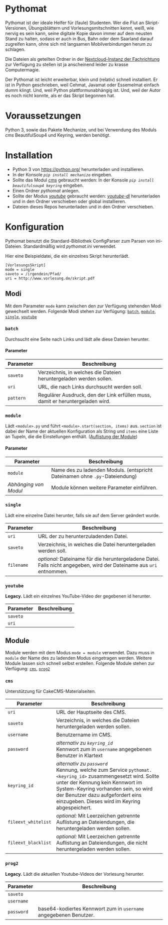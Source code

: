 Pythomat
========

Pythomat ist der ideale Helfer für (faule) Studenten. Wer die Flut an Skript-Versionen, Übungsblättern und Vorlesungsmitschnitten kennt, weiß, wie nervig es sein kann, seine digitale Kopie davon immer auf dem neusten Stand zu halten, sodass er auch in Bus, Bahn oder dem Saarland darauf zugreifen kann, ohne sich mit langsamen Mobilverbindungen herum zu schlagen.

Die Dateien als geteilten Ordner in der [Nextcloud-Instanz der Fachrichtung](https://oc.cs.uni-saarland.de/) zur Verfügung zu stellen ist ja anscheinend leider zu krasse Computermagie.

Der Pythomat ist leicht erweiterbar, klein und (relativ) schnell installiert. Er ist in Python geschrieben, weil Cehmat, Javamat oder Essemelmat einfach dumm klingt. Und, weil Python plattformunabhängig ist. Und, weil der Autor es noch nicht konnte, als er das Skript begonnen hat.

# Voraussetzungen
Python 3, sowie das Pakete Mechanize, und bei Verwendung des Moduls *cms* BeautifulSoup4 und Keyring, werden benötigt.

# Installation
- Python 3 von https://python.org/ herunterladen und installieren.
- In der Konsole *`pip install mechanize`* eingeben.
- Sollte das Modul [*cms*](#cms) gebraucht werden: In der Konsole *`pip install beautifulsoup4 keyring`* eingeben.
- Einen Ordner *pythomat* anlegen.
- Sollte der Modus [*youtube*](#youtube) gebraucht werden: [*youtube-dl*](https://ytdl-org.github.io/youtube-dl/) herunterladen und in den Ordner verschieben oder global installieren.
- Dateien dieses Repos herunterladen und in den Ordner verschieben.

# Konfiguration
Pythomat benutzt die Standard-Bibliothek ConfigParser zum Parsen von ini-Dateien. Standardmäßig wird *pythomat.ini* verwendet.

Hier eine Beispieldatei, die ein einzelnes Skript herunterlädt.

	[VorlesungsSkript]
	mode = single
	saveto = /irgendein/Pfad/
	uri = http://www.vorlesung.de/skript.pdf	

## Modi
Mit dem Parameter `mode` kann zwischen den zur Verfügung stehenden Modi gewechselt werden. Folgende Modi stehen zur Verfügung: [`batch`](#batch), [`module`](#module), [`single`](#single), [`youtube`](#youtube)

### `batch`
Durchsucht eine Seite nach Links und lädt alle diese Dateien herunter.

#### Parameter
| Parameter	| Beschreibung |
| ---------	| ------------ |
| `saveto`	| Verzeichnis, in welches die Dateien heruntergeladen werden sollen. |
| `uri`		| URL, die nach Links durchsucht werden soll. |
| `pattern`	| Regulärer Ausdruck, den der Link erfüllen muss, damit er heruntergeladen wird. |

### `module`
Lädt `<module>.py` und führt `<module>.start(section, items)` aus. `section` ist dabei der Name der aktuellen Konfiguration als String und `items` eine Liste an Tupeln, die die Einstellungen enthält. ([Auflistung der Module](#module-1))

#### Parameter
| Parameter	| Beschreibung |
| ---------	| ------------ |
| `module`	| Name des zu ladenden Moduls. (entspricht Dateinamen ohne `.py`-Dateiendung) |
| *Abhänging von Modul*	| Module können weitere Parameter einführen.

### `single`
Lädt eine einzelne Datei herunter, falls sie auf dem Server geändert wurde.

| Parameter		| Beschreibung |
| ---------		| ------------ |
| `uri`			| URL der zu herunterzuladenden Datei. |
| `saveto`		| Verzeichnis, in welches die Datei heruntergeladen werden soll. |
| `filename`	| *optional:* Dateiname für die heruntergeladene Datei. Falls nicht angegeben, wird der Dateiname aus `uri` entnommen. |

### `youtube`
**Legacy.** Lädt ein einzelnes YouTube-Video der gegebenen id herunter.

| Parameter	| Beschreibung |
| ---------	| ------------ |
| `saveto`	|  |
| `uri`		|  |

## Module
Module werden mit dem Modus `mode = module` verwendet. Dazu muss in `module` der Name des zu ladenden Modus eingetragen werden. Weitere Module lassen sich schnell selbst erstellen. Folgende Module stehen zur Verfügung: [`cms`](#cms), [`prog2`](#prog2)

### `cms`
Unterstützung für CakeCMS-Materialseiten.

| Parameter		| Beschreibung |
| ---------		| ------------ |
| `uri`			| URL der Hauptseite des CMS. |
| `saveto`		| Verzeichnis, in welches die Dateien heruntergeladen werden sollen. |
| `username`	| Benutzername im CMS. |
| `password`	| *alternativ zu `keyring_id`* <br> Kennwort zum in `username` angegebenen Benutzer in Klartext
| `keyring_id`	| *alternativ zu `password`* <br> Kennung, welche zum Service `pythomat.<keyring_id>` zusammengesetzt wird. Sollte unter der Kennung kein Kennwort im System-Keyring vorhanden sein, so wird der Benutzer dazu aufgefordert eins einzugeben. Dieses wird im Keyring abgespeichert.
| `fileext_whitelist`	| *optional:* Mit Leerzeichen getrennte Auflistung an Dateiendungen, die heruntergeladen werden sollen.
| `fileext_blacklist`	| *optional:* Mit Leerzeichen getrennte Auflistung an Dateiendungen, die nicht heruntergeladen werden sollen.

### `prog2`	
**Legacy.** Lädt die aktuellen Youtube-Videos der Vorlesung herunter.

| Parameter		| Beschreibung |
| ---------		| ------------ |
| `saveto`		|  |
| `username`	|  |
| `password`	| base64-kodiertes Kennwort zum in `username` angegebenen Benutzer. 
